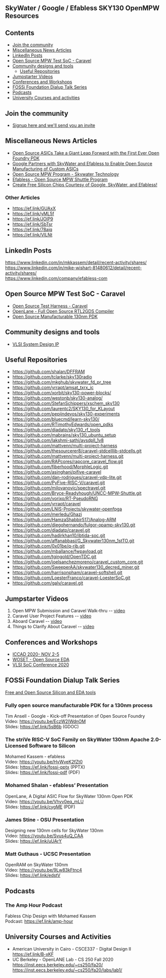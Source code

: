 ## SkyWater / Google / Efabless SKY130 OpenMPW Resources


## Contents

- [Join the community](#Join-the-community)
- [Miscellaneous News Articles](#Miscellaneous-News-Articles)
- [LinkedIn Posts](#LinkedIn-Posts)
- [Open Source MPW Test SoC - Caravel](#Open-Source-MPW-Test-SoC---Caravel)
- [Community designs and tools](#Community-designs-and-tools)
  - [Useful Repositories](#Useful-Repositories)
- [Jumpstarter Videos](#Jumpstarter-Videos)
- [Conferences and Workshops](#Conferences-and-Workshops)
- [FOSSi Foundation Dialup Talk Series](#FOSSi-Foundation-Dialup-Talk-Series)
- [Podcasts](#Podcasts)
- [University Courses and activities](#University-Courses-and-Activities)


## Join the community
- [Signup here and we'll send you an invite]( https://join.skywater.tools)

## Miscellaneous News Articles
- [Open Source ASICs Take a Giant Leap Forward with the First Ever Open Foundry PDK](https://ef.link/sWXY4)
- [Google Partners with SkyWater and Efabless to Enable Open Source Manufacturing of Custom ASICs](https://ef.link/TJLAA)
- [Open Source MPW Program - Skywater Technology](https://ef.link/b00FP)
- [Efabless - Open Source MPW Shuttle Program](https://ef.link/4WaIo)
- [Create Free Silicon Chips Courtesy of Google, SkyWater, and Efabless!](https://ef.link/GmSFT)

### Other Articles 
- https://ef.link/GUAxX 
- https://ef.link/yML5f 
- https://ef.link/JOlP9 
- https://ef.link/SbTsr 
- https://ef.link/78ajq 
- https://ef.link/VlLNt

## LinkedIn Posts
https://www.linkedin.com/in/mkkassem/detail/recent-activity/shares/ \
https://www.linkedin.com/in/mike-wishart-81480612/detail/recent-activity/shares/ \
https://www.linkedin.com/company/efabless-com

## Open Source MPW Test SoC - Caravel
* [Open Source Test Harness - Caravel](https://github.com/efabless/caravel)
* [OpenLane - Full Open Source RTL2GDS Compiler](https://github.com/efabless/openlane)
* [Open Source Manufacturable 130nm PDK](https://github.com/google/skywater-pdk)

## Community designs and tools

* [VLSI System Design IP](https://www.vlsisystemdesign.com/ip)

## Useful Repositories
* https://github.com/shalan/DFFRAM
* https://github.com/tclarke/sky130radio
* https://github.com/mkghub/skywater_fd_pr_tree
* https://github.com/yrrapt/amsat_txrx_ic
* https://github.com/xorbit/sky130-power-blocks/
* https://github.com/westonb/sky130-analog/
* https://github.com/StefanSchippers/xschem_sky130
* https://github.com/laurentc2/SKY130_for_KLayout
* https://github.com/pepijndevos/sky130-experiments
* https://github.com/bluecmd/learn-sky130/
* https://github.com/RTimothyEdwards/open_pdks
* https://github.com/diadatp/sky130_rf_tools
* https://github.com/mabrains/sky130_ubuntu_setup
* https://github.com/lakshmi-sathi/avsdpll_1v8
* https://github.com/mattvenn/multi-project-harness
* https://github.com/thesourcerer8/caravel-stdcelllib-stdcells.git
* https://github.com/mattvenn/multi-project-harness.git
* https://github.com/RAPcores/rapcore_caravel_flow.git
* https://github.com/fiberhood/MorphleLogic.git
* https://github.com/asinghani/pifive-caravel
* https://github.com/dan-rodrigues/caravel-vdp-lite.git
* https://github.com/PyFive-RISC-V/caravel.git
* https://github.com/milovanovic/spectravel.git
* https://github.com/Bryce-Readyhough/UNCC-MPW-Shuttle.git
* https://github.com/vorixo/RT-PseudoRNG
* https://github.com/yrrapt/caravel
* https://github.com/LNIS-Projects/skywater-openfpga
* https://github.com/merledu/Ghazi
* https://github.com/HamzaShabbir517/Analog-ARM
* https://github.com/diegohernando/fulgor-opamp-sky130.git
* https://github.com/diadatp/caravel.git
* https://github.com/hadirkhan10/ibtida-soc.git
* https://github.com/affanabbasi/G_Skywater130nm_1stTO.git
* https://github.com/0x01be/q-rib.git
* https://github.com/mballance/fwpayload.git
* https://github.com/tgingold/OpenTDC.git
* https://github.com/joelsanchezmoreno/caravel_custom_core.git
* https://github.com/SweeperAA/skywater130_decred_miner.git
* https://github.com/harrisonpham/caravel-softshell.git
* https://github.com/LoesterFranco/caravel-LoesterSoC.git
* https://github.com/galv/caravel.git

## Jumpstarter Videos
1) Open MPW Submission and Caravel Walk-thru -- [video](https://youtu.be/gsbAk2fzmz8)
2) Caravel User Project Features -- [video](https://youtu.be/zJhnmilXGPo)
3) Aboard Caravel -- [video](https://youtu.be/9QV8SDelURk)
4) Things to Clarify About Caravel -- [video](https://youtu.be/-LZ522mxXMw)

## Conferences and Workshops
* [ICCAD 2020- NOV 2-5](https://iccad.com/event_details?id=305-8-D)
* [WOSET - Open Source EDA](https://woset-workshop.github.io/WOSET2020.html)
* [VLSI SoC Conference 2020](https://ef.link/KLO5s)

## FOSSi Foundation Dialup Talk Series
[Free and Open Source Silicon and EDA tools](https://fossi-foundation.org/dial-up)

### Fully open source manufacturable PDK for a 130nm process
Tim Ansell - Google -  Kick-off Presentation of Open Source Foundry \
Video: https://youtu.be/EczW2IWdnOM  \
Slides: https://ef.link/5sB6b (GDOC)

### The striVe RISC-V SoC Family on SkyWater 130nm Apache 2.0-Licensed Software to Silicon 
Mohamed Kassem - efabless \
Video:  https://youtu.be/HvWveK2fZt0 \
Slides:  https://ef.link/fossi-pptx (PPTX) \
Slides:  https://ef.link/fossi-pdf  (PDF) 

### Mohamed Shalan - efabless’ Presentation 
OpenLane, A Digital ASIC Flow for SkyWater 130nm Open PDK \
Video: https://youtu.be/Vhyv0eq_mLU \
Slides: https://ef.link/cygME (PDF) 

### James Stine -  OSU Presentation 
Designing new 130nm cells for SkyWater 130nm \
Video: https://youtu.be/Svus4uQ_CAA \
Slides: https://ef.link/uUArY 

### Matt Guthaus - UCSC Presentation 
OpenRAM on SkyWater 130nm \
Video: https://youtu.be/9Lw83kFtnc4 \
Slides: https://ef.link/edstV 

## Podcasts

### The Amp Hour Podcast
Fabless Chip Design with Mohamed Kassem \
Podcast: https://ef.link/amp-hour 

## University Courses and Activities
* American University in Cairo - CSCE337 - Digital Design II
https://ef.link/B-xKF
* UC Berkeley - OpenLANE Lab - CS 250 Fall 2020 \
https://inst.eecs.berkeley.edu/~cs250/fa20/ \
https://inst.eecs.berkeley.edu/~cs250/fa20/labs/lab1/ 
